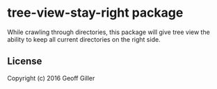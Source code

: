 # tree-view-stay-right package

While crawling through directories, this package will give tree view the ability to keep all current directories on the right side.

## License

Copyright (c) 2016 Geoff Giller
